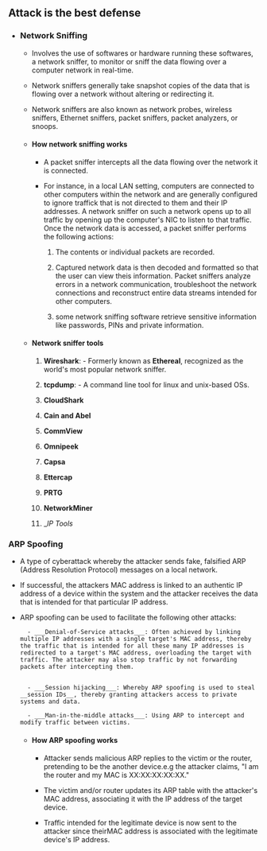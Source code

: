 ## Attack is the best defense

- ### Network Sniffing

	- Involves the use of softwares or hardware running these softwares, a network sniffer, to monitor or sniff the data flowing over a computer network in real-time.

	- Network sniffers generally take snapshot copies of the data that is flowing over a network without altering or redirecting it.
	
	- Network sniffers are also known as network probes, wireless sniffers, Ethernet sniffers, packet sniffers, packet analyzers, or snoops.



	- #### How network sniffing works

		- A packet sniffer intercepts all the data flowing over the network it is connected.

		- For instance, in a local LAN setting, computers are connected to other computers within the network and are generally configured to ignore traffick that is not directed to them and their IP addresses. A network sniffer on such a network opens up to all traffic by opening up the computer's NIC to listen to that traffic. Once the network data is accessed, a packet sniffer performs the following actions:

			1. The contents or individual packets are recorded.

			2. Captured network data is then decoded and formatted so that the user can  view theis information. Packet sniffers analyze errors in a network communication, troubleshoot the network connections and reconstruct entire data streams intended for other computers.

			3. some network sniffing software retrieve sensitive information like passwords, PINs and private information.


	- #### Network sniffer tools

		1. __Wireshark__: - Formerly known as __Ethereal__, recognized as the world's most popular network sniffer.

		2. __tcpdump__: - A command line tool for linux and unix-based OSs.

		3. __CloudShark__

		4. __Cain and Abel__

		5. __CommView__

		6. __Omnipeek__

		7. __Capsa__

		8. __Ettercap__

		9. __PRTG__

		10. __NetworkMiner__

		11. __IP Tools_



### ARP Spoofing

- A type of cyberattack whereby the attacker sends fake, falsified ARP (Address Resolution Protocol) messages on a local network. 

- If successful, the attackers MAC address is linked to an authentic IP address of a device within the system and the attacker receives the data that is intended for that particular IP address.

- ARP spoofing can be used to facilitate the following other attacks:

		- ___Denial-of-Service attacks___: Often achieved by linking multiple IP addresses with a single target's MAC address, thereby the traffic that is intended for all these many IP addresses is redirected to a target's MAC address, overloading the target with traffic. The attacker may also stop traffic by not forwarding packets after intercepting them.


		- ___Session hijacking___: Whereby ARP spoofing is used to steal __session IDs__, thereby granting attackers access to private systems and data.

		- ___Man-in-the-middle attacks___: Using ARP to intercept and modify traffic between victims.




	- #### How ARP spoofing works

		- Attacker sends malicious ARP replies to the victim or the router, pretending to be the another device.e.g the attacker claims, "I am the router and my MAC is XX:XX:XX:XX:XX."

		- The victim and/or router updates its ARP table with the attacker's MAC address, associating it with the IP address of the target device.

		- Traffic intended for the legitimate device is now sent to the attacker since theirMAC address is associated with the legitimate device's IP address.
